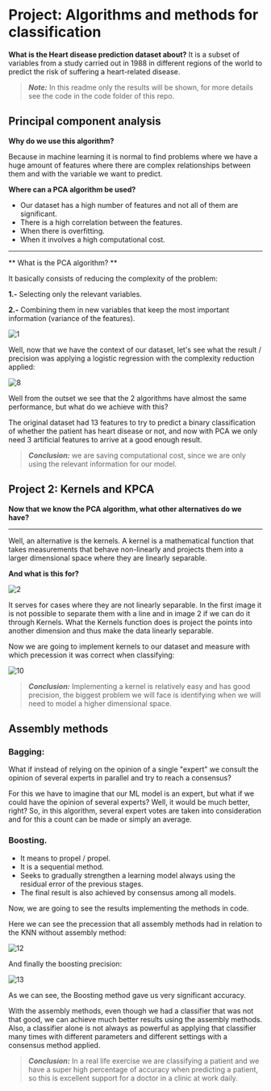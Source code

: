 # Project: Algorithms and methods for classification
 
**What is the Heart disease prediction dataset about?** It is a subset of variables from a study carried out in 1988 in different regions of the world to predict the risk of suffering a heart-related disease.
 
>**_Note:_** In this readme only the results will be shown, for more details see the code in the code folder of this repo.
 
## Principal component analysis
 
**Why do we use this algorithm?**
 
 Because in machine learning it is normal to find problems where we have a huge amount of features where there are complex relationships between them and with the variable we want to predict.
 
**Where can a PCA algorithm be used?**
 
* Our dataset has a high number of features and not all of them are significant.
* There is a high correlation between the features.
* When there is overfitting.
* When it involves a high computational cost.
 
---
 
** What is the PCA algorithm? **
 
It basically consists of reducing the complexity of the problem:
 
**1.-** Selecting only the relevant variables.
 
**2.-** Combining them in new variables that keep the most important information (variance of the features).

![1](https://user-images.githubusercontent.com/63415652/105783945-5645f080-5f3d-11eb-97f5-b0ab1ab96f3b.PNG)
 
Well, now that we have the context of our dataset, let's see what the result / precision was applying a logistic regression with the complexity reduction applied:
 
![8](https://user-images.githubusercontent.com/63415652/103371135-4f3dd680-4a94-11eb-9f04-e409c3c9587b.PNG)
 
Well from the outset we see that the 2 algorithms have almost the same performance, but what do we achieve with this?
 
The original dataset had 13 features to try to predict a binary classification of whether the patient has heart disease or not, and now with PCA we only need 3 artificial features to arrive at a good enough result.
 
 >**_Conclusion:_** we are saving computational cost, since we are only using the relevant information for our model.
 
## Project 2: Kernels and KPCA
 
**Now that we know the PCA algorithm, what other alternatives do we have?**
 
---
 
Well, an alternative is the kernels. A kernel is a mathematical function that takes measurements that behave non-linearly and projects them into a larger dimensional space where they are linearly separable.
 
**And what is this for?**
 
![2](https://user-images.githubusercontent.com/63415652/105783948-580fb400-5f3d-11eb-982e-949bfb6c8f1c.PNG)
 
It serves for cases where they are not linearly separable. In the first image it is not possible to separate them with a line and in image 2 if we can do it through Kernels. What the Kernels function does is project the points into another dimension and thus make the data linearly separable.
 
Now we are going to implement kernels to our dataset and measure with which precession it was correct when classifying:
 
![10](https://user-images.githubusercontent.com/63415652/103372281-32ef6900-4a97-11eb-8c9b-d4fb4f3abf94.PNG)
 
> **_Conclusion:_** Implementing a kernel is relatively easy and has good precision, the biggest problem we will face is identifying when we will need to model a higher dimensional space.
 
## Assembly methods
 
### Bagging:
 
What if instead of relying on the opinion of a single "expert" we consult the opinion of several experts in parallel and try to reach a consensus?
 
For this we have to imagine that our ML model is an expert, but what if we could have the opinion of several experts? Well, it would be much better, right? So, in this algorithm, several expert votes are taken into consideration and for this a count can be made or simply an average.
 
### Boosting.
 
* It means to propel / propel.
* It is a sequential method.
* Seeks to gradually strengthen a learning model always using the residual error of the previous stages.
* The final result is also achieved by consensus among all models.
 
Now, we are going to see the results implementing the methods in code.
 
Here we can see the precession that all assembly methods had in relation to the KNN without assembly method:
 
![12](https://user-images.githubusercontent.com/63415652/103423141-a910d000-4b6a-11eb-8255-38255ac7a2bc.PNG)
 
And finally the boosting precision:
 
![13](https://user-images.githubusercontent.com/63415652/103423142-aa41fd00-4b6a-11eb-8f84-c6e2682d0bad.PNG)
 
As we can see, the Boosting method gave us very significant accuracy.
 
With the assembly methods, even though we had a classifier that was not that good, we can achieve much better results using the assembly methods. Also, a classifier alone is not always as powerful as applying that classifier many times with different parameters and different settings with a consensus method applied.
 
>**_Conclusion:_** In a real life exercise we are classifying a patient and we have a super high percentage of accuracy when predicting a patient, so this is excellent support for a doctor in a clinic at work daily.
